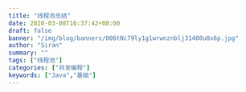 ```yaml
---
title: "线程池总结"
date: 2020-03-08T16:37:42+08:00
draft: false
banner: "/img/blog/banners/006tNc79ly1g1wrwnznblj31400u0x6p.jpg"
author: "Siran"
summary: ""
tags: ["线程池"]
categories: ["并发编程"]
keywords: ["Java","基础"]
---
```

